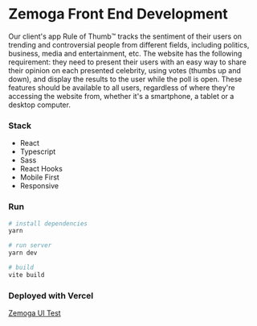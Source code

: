 # Zemoga Front End Development

Our client's app Rule of Thumb™️ tracks the sentiment of their users on trending and controversial people from different fields, including politics, business, media and entertainment, etc. The website has the following requirement: they need to present their users with an easy way to share their opinion on each presented celebrity, using votes (thumbs up and down), and display the results to the user while the poll is open. These features should be available to all users, regardless of where they're accessing the website from, whether it's a smartphone, a tablet or a desktop computer.

### Stack
- React
- Typescript
- Sass
- React Hooks
- Mobile First
- Responsive

### Run

```bash
# install dependencies
yarn

# run server
yarn dev

# build
vite build
```

### Deployed with Vercel
[Zemoga UI Test](https://zemoga-ui-test-ashy.vercel.app/)
